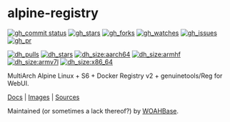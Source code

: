 # alpine-registry

[![gh_commit status][201]][151]
[![gh_stars][202]][152]
[![gh_forks][203]][153]
[![gh_watches][204]][154]
[![gh_issues][211]][161]
[![gh_pr][212]][162]

[![dh_pulls][205]][155]
[![dh_stars][206]][156]
[![dh_size:aarch64][208]][158]
[![dh_size:armhf][210]][160]
[![dh_size:armv7l][209]][159]
[![dh_size:x86_64][207]][157]

MultiArch Alpine Linux + S6 + Docker Registry v2 + genuinetools/Reg for WebUI.

[Docs][112] | [Images][155] | [Sources][151]

Maintained (or sometimes a lack thereof?) by [WOAHBase][110].

[110]: https://woahbase.online/
[112]: https://woahbase.online/images/alpine-registry/

[151]: https://github.com/woahbase/alpine-registry
[152]: https://github.com/woahbase/alpine-registry/stargazers
[153]: https://github.com/woahbase/alpine-registry/network/members
[154]: https://github.com/woahbase/alpine-registry/watchers
[155]: https://hub.docker.com/r/woahbase/alpine-registry
[156]: https://hub.docker.com/r/woahbase/alpine-registry
[157]: https://hub.docker.com/r/woahbase/alpine-registry/tags?name=x86_64&ordering=last_updated
[158]: https://hub.docker.com/r/woahbase/alpine-registry/tags?name=aarch64&ordering=last_updated
[159]: https://hub.docker.com/r/woahbase/alpine-registry/tags?name=armv7l&ordering=last_updated
[160]: https://hub.docker.com/r/woahbase/alpine-registry/tags?name=armhf&ordering=last_updated
[161]: https://github.com/woahbase/alpine-registry/issues
[162]: https://github.com/woahbase/alpine-registry/pulls

[201]: https://img.shields.io/github/last-commit/woahbase/alpine-registry?color=brightgreen&style=flat-square&logo=github
[202]: https://img.shields.io/github/stars/woahbase/alpine-registry?color=brightgreen&style=flat-square&logo=github
[203]: https://img.shields.io/github/forks/woahbase/alpine-registry?color=brightgreen&style=flat-square&logo=github
[204]: https://img.shields.io/github/watchers/woahbase/alpine-registry?color=brightgreen&style=flat-square&logo=github
[205]: https://img.shields.io/docker/pulls/woahbase/alpine-registry?color=brightgreen&style=flat-square&logo=docker&label=pulls
[206]: https://img.shields.io/docker/stars/woahbase/alpine-registry?color=brightgreen&style=flat-square&logo=docker&label=stars
[207]: https://img.shields.io/docker/image-size/woahbase/alpine-registry/x86_64?label=x86_64&color=brightgreen&style=flat-square&logo=docker
[208]: https://img.shields.io/docker/image-size/woahbase/alpine-registry/aarch64?label=aarch64&color=brightgreen&style=flat-square&logo=docker
[209]: https://img.shields.io/docker/image-size/woahbase/alpine-registry/armv7l?label=armv7l&color=brightgreen&style=flat-square&logo=docker
[210]: https://img.shields.io/docker/image-size/woahbase/alpine-registry/armhf?label=armhf&color=brightgreen&style=flat-square&logo=docker
[211]: https://img.shields.io/github/issues/woahbase/alpine-registry?color=brightgreen&style=flat-square&logo=github
[212]: https://img.shields.io/github/issues-pr/woahbase/alpine-registry?color=brightgreen&style=flat-square&logo=github
